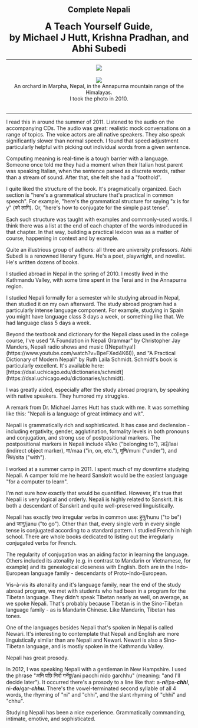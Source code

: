 ## <div align="center">Complete Nepali</div>
<div style="font-size: 25px; font-weight: bold;" align="center">A Teach Yourself Guide,<br/>by Michael J Hutt, Krishna Pradhan, and Abhi Subedi</div>

---

<div align="center">
  <img src="https://bradleyculley.github.io/images/complete_nepali.jpeg" />
</div>
<br>
<div align="center">
  <img src="https://bradleyculley.github.io/images/Marpha.jpeg" />
</div>
<div align="center">
An orchard in Marpha, Nepal, in the Annapurna mountain range of the Himalayas.<br/>I took the photo in 2010.
</div>
<br>

---
<p>
I read this in around the summer of 2011. Listened to the audio on the accompanying CDs. The audio was great: realistic mock conversations on a range of topics.
The voice actors are all native speakers. They also speak significantly slower than normal speech.
I found that speed adjustment particularly helpful with picking out individual words from a given sentence.
</p>

<p>
Computing meaning is real-time is a tough barrier with a language.
Someone once told me they had a moment when their Italian host parent was speaking Italian, when the sentence parsed as discrete words, rather than a stream of sound.
After that, she felt she had a "foothold".
</p>

<p>
I quite liked the structure of the book. It's pragmatically organized. Each section is "here's a grammatical structure that's practical in common speech". For example, "here's the grammatical structure for saying "x is for y" (को लागि). Or, "here's how to conjugate for the simple past tense".
</p>

<p>
Each such structure was taught with examples and commonly-used words. I think there was a list at the end of each chapter of the words introduced in that chapter. In that way, building a practical lexicon was as a matter of course, happening in context and by example.
</p>

<p>
Quite an illustrious group of authors: all three are university professors. Abhi Subedi is a renowned literary figure. He's a poet, playwright, and novelist. He's written dozens of books.
</p>

<p>
I studied abroad in Nepal in the spring of 2010. I mostly lived in the Kathmandu Valley, with some time spent in the Terai and in the Annapurna region.
</p>

<p>
I studied Nepali formally for a semester while studying abroad in Nepal, then studied it on my own afterward. The study abroad program had a particularly intense language component.
For example, studying in Spain you might have language class 3 days a week, or something like that. We had language class 5 days a week.
</p>

<p>
Beyond the textbook and dictionary for the Nepali class used in the college course, I've used "A Foundation in Nepali Grammar" by Christopher Jay Manders, Nepali radio shows and music ([Nepathya!](https://www.youtube.com/watch?v=BpeFXed4K6I)), and "A Practical Dictionary of Modern Nepali" by Ruth Laila Schmidt.
Schmidt's book is particularly excellent. It's available here: [https://dsal.uchicago.edu/dictionaries/schmidt](https://dsal.uchicago.edu/dictionaries/schmidt).
</p>

<p>
I was greatly aided, especially after the study abroad program, by speaking with native speakers. They humored my struggles.
</p>

<p>
A remark from Dr. Michael James Hutt has stuck with me. It was something like this: "Nepali is a language of great intimacy and wit".
</p>

<p>
Nepali is grammatically rich and sophisticated. It has case and declension - including ergativity, gender, agglutination, formality levels in both pronouns and conjugation, and strong use of postpositional markers.
The postpositional markers in Nepali include को/ko ("belonging to"), लाई/laai (indirect object marker), मा/maa ("in, on, etc."), मुनि/muni ("under"), and सित/sita ("with").
</p>

<p>
I worked at a summer camp in 2011. I spent much of my downtime studying Nepali. A camper told me he heard Sanskrit would be the easiest language "for a computer to learn".
</p>

<p>
I'm not sure how exactly that would be quantified. However, it's true that Nepali is very logical and orderly. Nepali is highly related to Sanskrit. It is both a descendant of Sanskrit and quite well-preserved linguistically.
</p>

<p>
Nepali has exactly two irregular verbs in common use: हुनु/hunu ("to be") and जानु/janu ("to go"). Other than that, every single verb in every single tense is conjugated according to a standard pattern. I studied French in high school. There are whole books dedicated to listing out the irregularly conjugated verbs for French.
</p>

<p>
The regularity of conjugation was an aiding factor in learning the language. Others included its atonality (e.g. in contrast to Mandarin or Vietnamese, for example) and its genealogical closeness with English. Both are in the Indo-European language family - descendants of Proto-Indo-European.
</p>

<p>
Vis-à-vis its atonality and it's language family, near the end of the study abroad program, we met with students who had been in a program for the Tibetan language. They didn't speak Tibetan nearly as well, on average, as we spoke Nepali. That's probably because Tibetan is in the Sino-Tibetan language family - as is Mandarin Chinese. Like Mandarin, Tibetan has tones.
</p>

<p>
One of the languages besides Nepali that's spoken in Nepal is called Newari. It's interesting to contemplate that Nepali and English are more linguistically similar than are Nepali and Newari. Newari is also a Sino-Tibetan language, and is mostly spoken in the Kathmandu Valley.
</p>

<p>
Nepali has great prosody.
</p>

<p>
In 2012, I was speaking Nepali with a gentleman in New Hampshire. I used the phrase "अनि पछि निदो गर्नेछु/ani pacchi nido garchhu" (meaning: "and I'll decide later"). It occurred there's a prosody to a line like that: a-<b><i>ni</i></b>/pa-<b><i>chhi</i></b>, ni-<b><i>do</i></b>/gar-<b><i>chhu</i></b>. There's the vowel-terminated second syllable of all 4 words, the rhyming of "ni" and "chhi", and the slant rhyming of "chhi" and "chhu".
</p>

<p>
Studying Nepali has been a nice experience. Grammatically commanding, intimate, emotive, and sophisticated.
</p>
